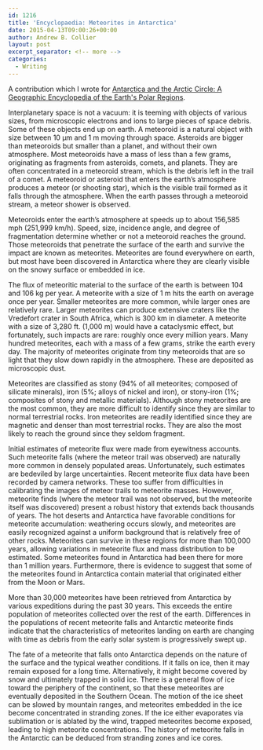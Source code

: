 ```yaml
---
id: 1216
title: 'Encyclopaedia: Meteorites in Antarctica'
date: 2015-04-13T09:00:26+00:00
author: Andrew B. Collier
layout: post
excerpt_separator: <!-- more -->
categories:
  - Writing
---
```

A contribution which I wrote for [Antarctica and the Arctic Circle: A Geographic Encyclopedia of the Earth's Polar Regions](http://www.amazon.com/gp/product/B00OD83J44/).

<!-- more -->

Interplanetary space is not a vacuum: it is teeming with objects of various sizes, from microscopic electrons and ions to large pieces of space debris. Some of these objects end up on earth. A meteoroid is a natural object with size between 10 μm and 1 m moving through space. Asteroids are bigger than meteoroids but smaller than a planet, and without their own atmosphere. Most meteoroids have a mass of less than a few grams, originating as fragments from asteroids, comets, and planets. They are often concentrated in a meteoroid stream, which is the debris left in the trail of a comet. A meteoroid or asteroid that enters the earth’s atmosphere produces a meteor (or shooting star), which is the visible trail formed as it falls through the atmosphere. When the earth passes through a meteoroid stream, a meteor shower is observed.

Meteoroids enter the earth’s atmosphere at speeds up to about 156,585 mph (251,999 km/h). Speed, size, incidence angle, and degree of fragmentation determine whether or not a meteoroid reaches the ground. Those meteoroids that penetrate the surface of the earth and survive the impact are known as meteorites. Meteorites are found everywhere on earth, but most have been discovered in Antarctica where they are clearly visible on the snowy surface or embedded in ice.

The flux of meteoritic material to the surface of the earth is between 104 and 106 kg per year. A meteorite with a size of 1 m hits the earth on average once per year. Smaller meteorites are more common, while larger ones are relatively rare. Larger meteorites can produce extensive craters like the Vredefort crater in South Africa, which is 300 km in diameter. A meteorite with a size of 3,280 ft. (1,000 m) would have a cataclysmic effect, but fortunately, such impacts are rare: roughly once every million years. Many hundred meteorites, each with a mass of a few grams, strike the earth every day. The majority of meteorites originate from tiny meteoroids that are so light that they slow down rapidly in the atmosphere. These are deposited as microscopic dust.

Meteorites are classified as stony (94% of all meteorites; composed of silicate minerals), iron (5%; alloys of nickel and iron), or stony-iron (1%; composites of stony and metallic materials). Although stony meteorites are the most common, they are more difficult to identify since they are similar to normal terrestrial rocks. Iron meteorites are readily identified since they are magnetic and denser than most terrestrial rocks. They are also the most likely to reach the ground since they seldom fragment.

Initial estimates of meteorite flux were made from eyewitness accounts. Such meteorite falls (where the meteor trail was observed) are naturally more common in densely populated areas. Unfortunately, such estimates are bedeviled by large uncertainties. Recent meteorite flux data have been recorded by camera networks. These too suffer from difficulties in calibrating the images of meteor trails to meteorite masses. However, meteorite finds (where the meteor trail was not observed, but the meteorite itself was discovered) present a robust history that extends back thousands of years. The hot deserts and Antarctica have favorable conditions for meteorite accumulation: weathering occurs slowly, and meteorites are easily recognized against a uniform background that is relatively free of other rocks. Meteorites can survive in these regions for more than 100,000 years, allowing variations in meteorite flux and mass distribution to be estimated. Some meteorites found in Antarctica had been there for more than 1 million years. Furthermore, there is evidence to suggest that some of the meteorites found in Antarctica contain material that originated either from the Moon or Mars.

More than 30,000 meteorites have been retrieved from Antarctica by various expeditions during the past 30 years. This exceeds the entire population of meteorites collected over the rest of the earth. Differences in the populations of recent meteorite falls and Antarctic meteorite finds indicate that the characteristics of meteorites landing on earth are changing with time as debris from the early solar system is progressively swept up.

The fate of a meteorite that falls onto Antarctica depends on the nature of the surface and the typical weather conditions. If it falls on ice, then it may remain exposed for a long time. Alternatively, it might become covered by snow and ultimately trapped in solid ice. There is a general flow of ice toward the periphery of the continent, so that these meteorites are eventually deposited in the Southern Ocean. The motion of the ice sheet can be slowed by mountain ranges, and meteorites embedded in the ice become concentrated in stranding zones. If the ice either evaporates via sublimation or is ablated by the wind, trapped meteorites become exposed, leading to high meteorite concentrations. The history of meteorite falls in the Antarctic can be deduced from stranding zones and ice cores.
